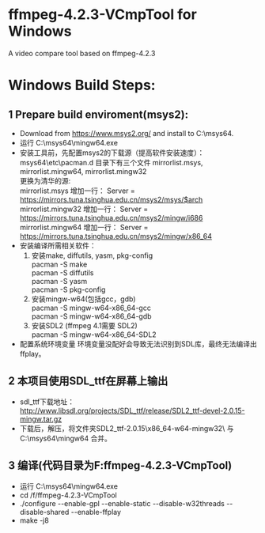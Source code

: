 # ffmpeg-4.2.3-VCmpTool for Windows
A video compare tool based on ffmpeg-4.2.3

# Windows Build Steps:
## 1 Prepare build enviroment(msys2):
* Download from https://www.msys2.org/ and install to C:\msys64.
* 运行 C:\msys64\mingw64.exe
* 安装工具前，先配置msys2的下载源（提高软件安装速度）：
  msys64\etc\pacman.d 目录下有三个文件 mirrorlist.msys, mirrorlist.mingw64, mirrorlist.mingw32  
  更换为清华的源:  
  mirrorlist.msys    增加一行： Server = https://mirrors.tuna.tsinghua.edu.cn/msys2/msys/$arch  
  mirrorlist.mingw32 增加一行： Server = https://mirrors.tuna.tsinghua.edu.cn/msys2/mingw/i686  
  mirrorlist.mingw64 增加一行： Server = https://mirrors.tuna.tsinghua.edu.cn/msys2/mingw/x86_64  
* 安装编译所需相关软件： 
  1. 安装make, diffutils, yasm, pkg-config  
   pacman -S make  
   pacman -S diffutils  
   pacman -S yasm  
   pacman -S pkg-config  
  2. 安装mingw-w64(包括gcc，gdb)  
   pacman -S mingw-w64-x86_64-gcc  
   pacman -S mingw-w64-x86_64-gdb  
  3. 安装SDL2 (ffmpeg 4.1需要 SDL2)  
   pacman -S mingw-w64-x86_64-SDL2  
* 配置系统环境变量
  环境变量没配好会导致无法识别到SDL库，最终无法编译出ffplay。  

## 2 本项目使用SDL_ttf在屏幕上输出
* sdl_ttf下载地址： http://www.libsdl.org/projects/SDL_ttf/release/SDL2_ttf-devel-2.0.15-mingw.tar.gz  
* 下载后，解压，将文件夹SDL2_ttf-2.0.15\x86_64-w64-mingw32\ 与 C:\msys64\mingw64 合并。  

   
## 3 编译(代码目录为F:ffmpeg-4.2.3-VCmpTool)  
* 运行 C:\msys64\mingw64.exe  
* cd /f/ffmpeg-4.2.3-VCmpTool  
* ./configure --enable-gpl --enable-static --disable-w32threads --disable-shared --enable-ffplay
* make -j8  

